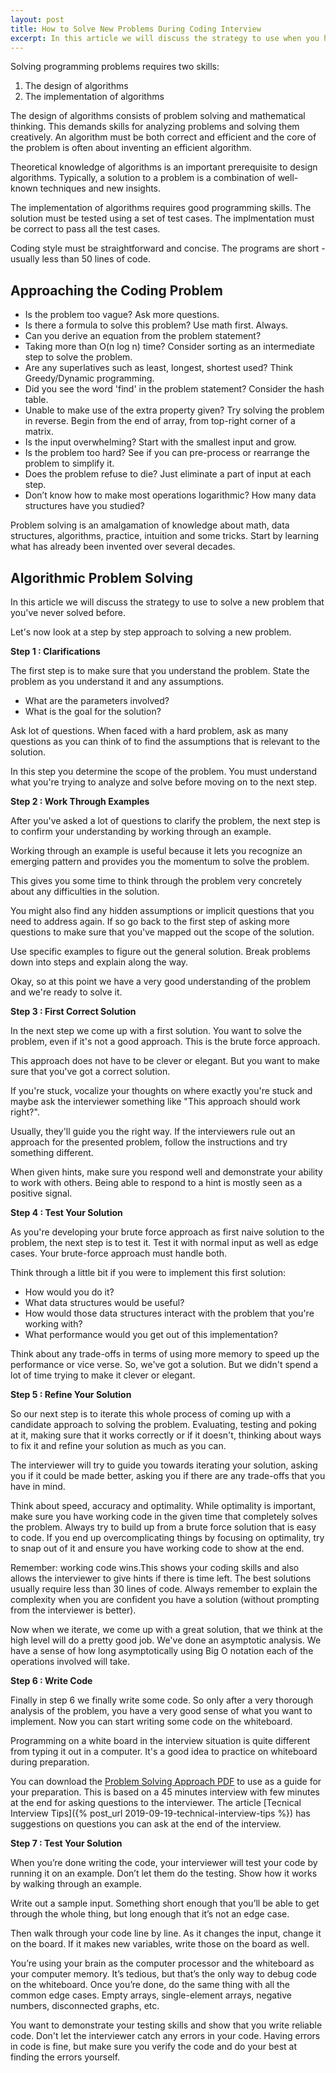 ```yaml
---
layout: post
title: How to Solve New Problems During Coding Interview
excerpt: In this article we will discuss the strategy to use when you have to solve a new problem that you've never solved before.
---
```


Solving programming problems requires two skills: 

1. The design of algorithms
2. The implementation of algorithms

The design of algorithms consists of problem solving and mathematical thinking. This demands skills for analyzing problems and solving them creatively. An algorithm must be both correct and efficient and the core of the problem is often about inventing an efficient algorithm. 

Theoretical knowledge of algorithms is an important prerequisite to design algorithms. Typically, a solution to a problem is a combination of well-known techniques and new insights. 

The implementation of algorithms requires good programming skills. The solution must be tested using a set of test cases. The implmentation must be correct to pass all the test cases.

Coding style must be straightforward and concise. The programs are short - usually less than 50 lines of code. 

## Approaching the Coding Problem

- Is the problem too vague? Ask more questions.
- Is there a formula to solve this problem? Use math first. Always.
- Can you derive an equation from the problem statement?
- Taking more than O(n log n) time? Consider sorting as an intermediate step to solve the problem.
- Are any superlatives such as least, longest, shortest used? Think Greedy/Dynamic programming.
- Did you see the word 'find' in the problem statement? Consider the hash table.
- Unable to make use of the extra property given? Try solving the problem in reverse. Begin from the end of array, from top-right corner of a matrix.
- Is the input overwhelming? Start with the smallest input and grow.
- Is the problem too hard? See if you can pre-process or rearrange the problem to simplify it.
- Does the problem refuse to die? Just eliminate a part of input at each step.
- Don’t know how to make most operations logarithmic? How many data structures have you studied?

Problem solving is an amalgamation of knowledge about math, data structures, algorithms, practice, intuition and some tricks. Start by learning what has already been invented over several decades.

## Algorithmic Problem Solving

In this article we will discuss the strategy to use to solve a new problem that you've never solved before.

Let's now look at a step by step approach to solving a new problem.

**Step 1 : Clarifications**

The first step is to make sure that you understand the problem. State the problem as you understand it and any assumptions.

- What are the parameters involved? 
- What is the goal for the solution? 

Ask lot of questions. When faced with a hard problem, ask as many questions as you can think of to find the assumptions that is relevant to the solution. 

In this step you determine the scope of the problem. You must understand what you're trying to analyze and solve before moving on to the next step.

**Step 2 : Work Through Examples**

After you've asked a lot of questions to clarify the problem, the next step is to confirm your understanding by working through an example.

Working through an example is useful because it lets you recognize an emerging pattern and provides you the momentum to solve the problem.

This gives you some time to think through the problem very concretely about any difficulties in the solution.

You might also find any hidden assumptions or implicit questions that you need to address again. If so go back to the first step of asking more questions to make sure that you've mapped out the scope of the solution.

Use specific examples to figure out the general solution. Break problems down into steps and explain along the way.

Okay, so at this point we have a very good understanding of the problem and we're ready to solve it.

**Step 3 : First Correct Solution**

In the next step we come up with a first solution. You want to solve the problem, even if it's not a good approach. This is the brute force approach.

This approach does not have to be clever or elegant. But you want to make sure that you've got a correct solution.

If you're stuck, vocalize your thoughts on where exactly you're stuck and maybe ask the interviewer something like "This approach should work right?". 

Usually, they'll guide you the right way. If the interviewers rule out an approach for the presented problem, follow the instructions and try something different. 

When given hints, make sure you respond well and demonstrate your ability to work with others. Being able to respond to a hint is mostly seen as a positive signal.

**Step 4 : Test Your Solution**
 
As you're developing your brute force approach as first naive solution to the problem, the next step is to test it. Test it with normal input as well as edge cases. Your brute-force approach must handle both.

Think through a little bit if you were to implement this first solution: 

- How would you do it? 
- What data structures would be useful? 
- How would those data structures interact with the problem that you're working with? 
- What performance would you get out of this implementation? 

Think about any trade-offs in terms of using more memory to speed up the performance or vice verse. So, we've got a solution. But we didn't spend a lot of time trying to make it clever or elegant.

**Step 5 : Refine Your Solution**

So our next step is to iterate this whole process of coming up with a candidate approach to solving the problem. Evaluating, testing and poking at it, making sure that it works correctly or if it doesn't, thinking about ways to fix it and refine your solution as much as you can.

The interviewer will try to guide you towards iterating your solution, asking you if it could be made better, asking you if there are any trade-offs that you have in mind. 

Think about speed, accuracy and optimality. While optimality is important, make sure you have working code in the given time that completely solves the problem. Always try to build up from a brute force solution that is easy to code. If you end up overcomplicating things by focusing on optimality, try to snap out of it and ensure you have working code to show at the end. 

Remember: working code wins.This shows your coding skills and also allows the interviewer to give hints if there is time left. The best solutions usually require less than 30 lines of code. Always remember to explain the complexity when you are confident you have a solution (without prompting from the interviewer is better).

Now when we iterate, we come up with a great solution, that we think at the high level will do a pretty good job. We've done an asymptotic analysis. We have a sense of how long asymptotically using Big O notation each of the operations involved will take.

**Step 6 : Write Code**

Finally in step 6 we finally write some code. So only after a very thorough analysis of the problem, you have a very good sense of what you want to implement. Now you can start writing some code on the whiteboard.

Programming on a white board in the interview situation is quite different from typing it out in a computer. It's a good idea to practice on whiteboard during preparation.

You can download the [Problem Solving Approach PDF](/assets/files/problem-solving-approach.pdf) to use as a guide for your preparation. This is based on a 45 minutes interview with few minutes at the end for asking questions to the interviewer. The article [Tecnical Interview Tips]({% post_url 2019-09-19-technical-interview-tips %}) has suggestions on questions you can ask at the end of the interview.

**Step 7 : Test Your Solution**

When you’re done writing the code, your interviewer will test your code by running it on an example. Don’t let them do the testing. Show how it works by walking through an example.

Write out a sample input. Something short enough that you’ll be able to get through the whole thing, but long enough that it’s not an edge case. 

Then walk through your code line by line. As it changes the input, change it on the board. If it makes new variables, write those on the board as well. 

You’re using your brain as the computer processor and the whiteboard as your computer memory. It’s tedious, but that’s the only way to debug code on the whiteboard. Once you’re done, do the same thing with all the common edge cases. Empty arrays, single-element arrays, negative numbers, disconnected graphs, etc.

You want to demonstrate your testing skills and show that you write reliable code. Don't let the interviewer catch any errors in your code. Having errors in code is fine, but make sure you verify the code and do your best at finding the errors yourself.

